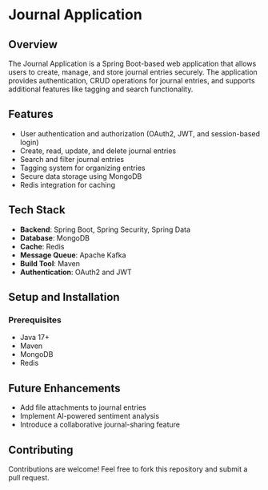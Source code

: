 # Journal Application

## Overview
The Journal Application is a Spring Boot-based web application that allows users to create, manage, and store journal entries securely. The application provides authentication, CRUD operations for journal entries, and supports additional features like tagging and search functionality.

## Features
- User authentication and authorization (OAuth2, JWT, and session-based login)
- Create, read, update, and delete journal entries
- Search and filter journal entries
- Tagging system for organizing entries
- Secure data storage using MongoDB
- Redis integration for caching

## Tech Stack
- **Backend**: Spring Boot, Spring Security, Spring Data
- **Database**: MongoDB
- **Cache**: Redis
- **Message Queue**: Apache Kafka
- **Build Tool**: Maven
- **Authentication**: OAuth2 and JWT

## Setup and Installation
### Prerequisites
- Java 17+
- Maven
- MongoDB
- Redis
   
## Future Enhancements
- Add file attachments to journal entries
- Implement AI-powered sentiment analysis
- Introduce a collaborative journal-sharing feature

## Contributing
Contributions are welcome! Feel free to fork this repository and submit a pull request.
